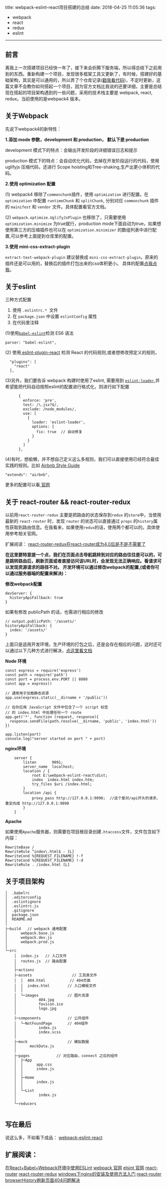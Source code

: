 title: webpack-eslint-react项目搭建的总结
date: 2018-04-25 11:05:36
tags:
- webpack
- react
- redux
- eslint
---
## 前言
离我上一次搭建项目已经快一年了，接下来会折腾下服务端，所以得总结下之前用到的东西。重新构建一个项目，发现很多框架工具又更新了，有时候，搭建好的基础架构，其实是可以通用的，所以弄了个仓库记录([戳我看代码](https://github.com/SelinaYu/webpack-eslint-react))，不定时更新，这篇文章不会教你如何搭起一个项目，因为官方文档比我说的还要详细，主要是总结现在搭起的项目架构遇到的一些问题，采用的技术栈主要是 webpack, react, redux。当前使用的是webpack4 版本。
<!--more-->

##  关于Webpack

  先说下webpack4的新特性：
  
**1.添加 mode 参数，development 和 production， 默认下是 production**
   
development 模式下的特点：会输出开发阶段的详细错误日志和提示

production 模式下的特点：会自动优化代码，去掉在开发阶段运行的代码，使用 uglifyjs 压缩代码，还进行 Scope hoisting和Tree-shaking,生产出更小体积的代码。

**2.使用 optimization 配置**

  (1) webpack4 移除了`commonchunk`插件，使用 `optimization` 进行配置。在 `optimization` 中配置 `runtimeChunk` 和 `splitChunk`, 分别对应 `commonchunk` 插件的 `mainifest` 和 `vendor` 文件。具体配置看官方文档。
  
  (2) `webpack.optimize.UglifyJsPlugin` 也移除了，只需要使用 `optimization.minimize` 为true就行，production mode下面自动为true，如果想使用第三方的压缩插件也可以在 `optimization.minimizer` 的数组列表中进行配置,可以参考上面提到仓库里的配置。

**3.使用 mini-css-extract-plugin**

`extract-text-webpack-plugin` 建议替换成 `mini-css-extract-plugin`，原来的插件还是可以用的，替换后的插件打包出来的css体积更小。
具体的配置[点我点我](https://npm.taobao.org/package/mini-css-extract-plugin)。


## 关于eslint

三种方式配置
1. 使用 `.eslintrc.* `文件
2. 在 `package.json` 中设置 `eslintConfig` 属性
3. 在代码里注释


(1)使用[`babel-eslint`](https://github.com/babel/babel-eslint)检测 ES6 语法

```
parser: "babel-eslint",
```
(2) 使用[ eslint-plugin-react](https://github.com/yannickcr/eslint-plugin-react) 检测 React 的代码规则,或者想修改预定义的规则，

```
  "plugins": [
    "react"
  ],
```
(3)另外，我们要告诉 webpack 构建时使用了eslint, 需要用到 [`eslint-loader`](https://npm.taobao.org/package/eslint-loader),并希望能把代码自动按照eslint的配置进行格式化，则进行如下配置
```
      {
        enforce: 'pre',
        test: /\.jsx?$/,
        exclude: /node_modules/,
        use: [
          {
            loader: 'eslint-loader',
            options: {
              fix: true  // 自动修复
            }
          }
        ]
      },
```
(4)有时，想偷懒，并不想自己定义这么多规则，我们可以直接使用已经符合最佳实践的规则。比如 [Airbnb Style Guide](https://github.com/airbnb/javascript)

```
"extends": "airbnb",
```

更多的配置可以看[ 官网 ](https://eslint.org/docs/user-guide/getting-started)


## 关于 react-router && react-router-redux

以前用`react-router-redux` 主要是把路由的状态保存到`redux` 的`store`中，当使用最新的 `react-router` 时，发现 `router` 的状态可以直接通过 `props` 的`history`属性获取到路由信息。在我看来，如果使用`redux`的话，使用两个都可以的。具体使用参考相关官网。

扩展阅读： [react-router-redux在react-router成为4.0后是不是不需要了](https://segmentfault.com/q/1010000010489394)

**在这里要特意提一个点，我们在页面点击导航跳转到对应的路由往往是可以的，可是跳转路由后，刷新页面或者直接访问该URL时，会发现无法正确响应。看请求可以发现资源请求的路径不对。
开发环境可以通过修改webpack的配置,(或者你可以通过服务器端的配置来解决)：**

**修改webpack配置**

```
devServer: {
  historyApiFallback: true
}
```

如果有修改 publicPath 的话，也需进行相应的修改

```
// output.publicPath: '/assets/'
historyApiFallback: {
  index: '/assets/'
}
```

上面只是适用开发环境，生产环境的打包之后，还是会存在相应的问题，这时还可以通过以下几种方式进行解决，[点这里看文档](https://react-guide.github.io/react-router-cn/docs/guides/basics/Histories.html)

**Node 环境**
```
const express = require('express')
const path = require('path')
const port = process.env.PORT || 8080
const app = express()

// 通常用于加载静态资源
app.use(express.static(__dirname + '/public'))

// 在你应用 JavaScript 文件中包含了一个 script 标签
// 的 index.html 中处理任何一个 route
app.get('*', function (request, response){
  response.sendFile(path.resolve(__dirname, 'public', 'index.html'))
})

app.listen(port)
console.log("server started on port " + port)
```

**nginx环境**
```
	server {
        listen       9091;
        server_name  localhost;
        location / {
            root E:\webpack-eslint-react\dist;
            index  index.html index.htm;
            try_files $uri /index.html;
        }
        location /api {
            proxy_pass http://127.0.0.1:9090;  //这个是对/api开头的请求，重定向成 http://127.0.0.1:9090
        }
    }
```
**Apache**

如果使用`Apache`服务器，则需要在项目根目录创建`.htaccess`文件，文件包含如下内容：

```
RewriteBase /
RewriteRule ^index\.html$ - [L]
RewriteCond %{REQUEST_FILENAME} !-f
RewriteCond %{REQUEST_FILENAME} !-d
RewriteRule . /index.html [L]
```

## 关于项目架构

```
│  .babelrc
│  .editorconfig
│  .eslintignore
│  .eslintrc.js
│  .gitignore
│  package.json
│  README.md
│  
├─build   // webpack 通用配置
│      webpack.base.js
│      webpack.dev.js
│      webpack.prod.js
│      
└─src
    │  index.js   // 入口文件
    │  routes.js  // 路由配置
    │  
    ├─actions
    ├─assets                  // 工具类文件
    │  │  404.html           // 404页面
    │  │  index.html        // 入口模板文件 
    │  │  
    │  └─images             // 图片资源
    │          404.jpg
    │          favicon.ico
    │          logo.jpg
    │          
    ├─components            // 公共组件
    │  └─NotFoundPage       // 404组件
    │          index.js
    │          index.scss
    │          
    ├─mock                  // 模拟数据
    │      mockData.js
    │      
    ├─pages            // 对应路由，connect 之后的组件
    │  ├─App
    │  │      app.css
    │  │      index.js
    │  │      
    │  ├─Home
    │  │      index.js
    │  │      
    │  └─List
    │          index.js
    │          
    └─reducers
            
```
## 写在最后

说这么多，不如看下成品： [webpack-eslint-react](https://note.youdao.com/)

## 扩展阅读：

[在React+Babel+Webpack环境中使用ESLint](https://www.cnblogs.com/le0zh/p/5619350.html)
[webpack 官网](https://webpack.js.org/guides/)
[elsint 官网](https://eslint.org/docs/user-guide/getting-started)
[react-router](https://reacttraining.com/react-router/)
[react-router-redux](https://github.com/ReactTraining/react-router/tree/master/packages/react-router-redux)
[windows下nginx的安装及使用方法入门](https://www.cnblogs.com/saysmy/p/6609796.html)
[react-router browserHistory刷新页面404问题解决](https://my.oschina.net/u/3451529/blog/1596319)